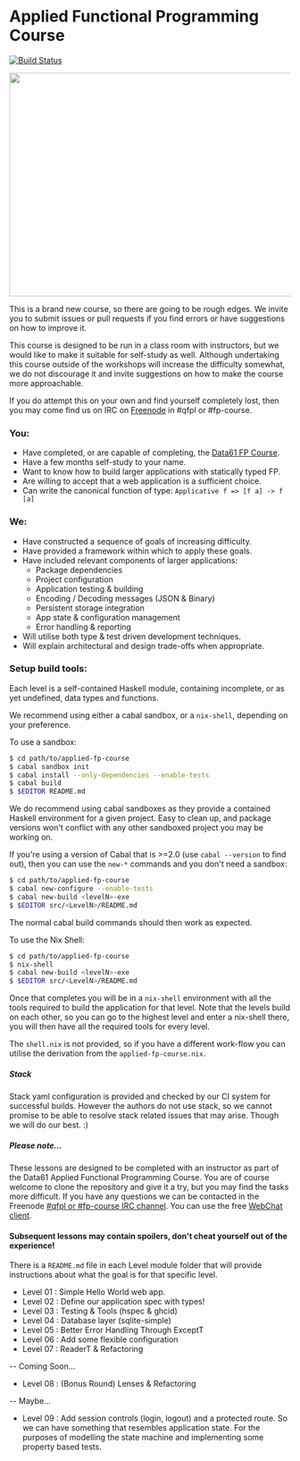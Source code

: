 # Applied Functional Programming Course

[![Build Status](https://travis-ci.org/qfpl/applied-fp-course.svg?branch=master)](https://travis-ci.org/qfpl/applied-fp-course)

<img src="https://i.imgur.com/0h9dFhl.png" height="400" width="640" />

This is a brand new course, so there are going to be rough edges. We invite you to submit issues or
pull requests if you find errors or have suggestions on how to improve it.

This course is designed to be run in a class room with instructors, but we would like to make it
suitable for self-study as well. Although undertaking this course outside of the workshops will
increase the difficulty somewhat, we do not discourage it and invite suggestions on how to make the
course more approachable.

If you do attempt this on your own and find yourself completely lost, then you may come find us on
IRC on [Freenode](https://freenode.net/) in #qfpl or #fp-course.

### You:

* Have completed, or are capable of completing, the [Data61 FP Course](https://github.com/data61/fp-course).
* Have a few months self-study to your name.
* Want to know how to build larger applications with statically typed FP.
* Are willing to accept that a web application is a sufficient choice.
* Can write the canonical function of type: ``Applicative f => [f a] -> f [a]``

### We:

* Have constructed a sequence of goals of increasing difficulty.
* Have provided a framework within which to apply these goals.
* Have included relevant components of larger applications:
  * Package dependencies
  * Project configuration
  * Application testing & building
  * Encoding / Decoding messages (JSON & Binary)
  * Persistent storage integration
  * App state & configuration management
  * Error handling & reporting
* Will utilise both type & test driven development techniques.
* Will explain architectural and design trade-offs when appropriate.

### Setup build tools:

Each level is a self-contained Haskell module, containing incomplete, or as yet
undefined, data types and functions.

We recommend using either a cabal sandbox, or a ``nix-shell``, depending on your
preference.

To use a sandbox:

```bash
$ cd path/to/applied-fp-course
$ cabal sandbox init
$ cabal install --only-dependencies --enable-tests
$ cabal build
$ $EDITOR README.md
```

We do recommend using cabal sandboxes as they provide a contained Haskell
environment for a given project. Easy to clean up, and package versions won't
conflict with any other sandboxed project you may be working on.

If you're using a version of Cabal that is >=2.0 (use ``cabal --version`` to
find out), then you can use the ``new-*`` commands and you don't need a sandbox:

```bash
$ cd path/to/applied-fp-course
$ cabal new-configure --enable-tests
$ cabal new-build <levelN>-exe
$ $EDITOR src/<LevelN>/README.md
```

The normal cabal build commands should then work as expected.

To use the Nix Shell:
```bash
$ cd path/to/applied-fp-course
$ nix-shell
$ cabal new-build <levelN>-exe
$ $EDITOR src/<LevelN>/README.md

```
Once that completes you will be in a ``nix-shell`` environment with all the
tools required to build the application for that level. Note that the
levels build on each other, so you can go to the highest level and enter a
nix-shell there, you will then have all the required tools for every level.

The ``shell.nix`` is not provided, so if you have a different work-flow you can
utilise the derivation from the ``applied-fp-course.nix``.

##### Stack

Stack yaml configuration is provided and checked by our CI system for successful
builds. However the authors do not use stack, so we cannot promise to be able to
resolve stack related issues that may arise. Though we will do our best. :)

##### Please note...

These lessons are designed to be completed with an instructor as part of the
Data61 Applied Functional Programming Course. You are of course welcome to
clone the repository and give it a try, but you may find the tasks more
difficult. If you have any questions we can be contacted in the
Freenode [#qfpl or #fp-course IRC channel](https://freenode.net). You can use the
free [WebChat client](https://webchat.freenode.net).

#### Subsequent lessons may contain spoilers, don't cheat yourself out of the experience!

There is a ``README.md`` file in each Level module folder that will provide
instructions about what the goal is for that specific level.

* Level 01 : Simple Hello World web app.
* Level 02 : Define our application spec with types!
* Level 03 : Testing & Tools (hspec & ghcid)
* Level 04 : Database layer (sqlite-simple)
* Level 05 : Better Error Handling Through ExceptT
* Level 06 : Add some flexible configuration
* Level 07 : ReaderT & Refactoring

-- Coming Soon...
* Level 08 : (Bonus Round) Lenses & Refactoring

-- Maybe...
* Level 09 : Add session controls (login, logout) and a protected route. So we
  can have something that resembles application state. For the purposes of
  modelling the state machine and implementing some property based tests.
